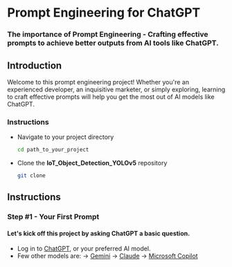 # Prompt Engineering for ChatGPT
### The importance of Prompt Engineering - Crafting effective prompts to achieve better outputs from AI tools like ChatGPT.

## Introduction
Welcome to this prompt engineering project!
Whether you're an experienced developer, an inquisitive marketer, or simply exploring, learning to craft effective prompts will help you get the most out of AI models like ChatGPT.

### Instructions
- Navigate to your project directory
  ```sh
  cd path_to_your_project
  ```
- Clone the **IoT_Object_Detection_YOLOv5** repository
  ```sh
  git clone 
  ```

## Instructions
### Step #1 - Your First Prompt
#### Let's kick off this project by asking ChatGPT a basic question.
- Log in to [ChatGPT](https://chatgpt.com/), or your preferred AI model.
- Few other models are:
-> [Gemini](https://gemini.google.com/app)
-> [Claude](https://claude.ai/)
-> [Microsoft Copilot](https://copilot.microsoft.com/)


